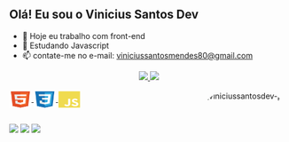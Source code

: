 ## Olá! Eu sou o Vinicius Santos Dev
- 👋 Hoje eu trabalho com front-end
- 🌱 Estudando Javascript
- 📫 contate-me no e-mail: viniciussantosmendes80@gmail.com

<div align="center">
  <a href="https://github.com/viniciussantosdeveloper">
  <img height="130em" src="https://github-readme-stats.vercel.app/api?username=viniciussantosdeveloper&show_icons=true&theme=dracula&include_all_commits=true&count_private=true"/>
  <img height="130em" src="https://github-readme-stats.vercel.app/api/top-langs/?username=viniciussantosdeveloper&layout=compact&langs_count=7&theme=dracula"/>
</div>
  
  <div style="display: inline_block"><br>
  <img align="center" alt="viniciussantosdev-HTML" height="30" width="40" src="https://raw.githubusercontent.com/devicons/devicon/master/icons/html5/html5-original.svg">
  <img align="center" alt="viniciussantosdev-CSS" height="30" width="40" src="https://raw.githubusercontent.com/devicons/devicon/master/icons/css3/css3-original.svg">
      <img align="center" alt="viniciussantosdev-Js" height="30" width="40" src="https://raw.githubusercontent.com/devicons/devicon/master/icons/javascript/javascript-plain.svg">
  <img align="right" alt="viniciussantosdev-pic" height="150" style="border-radius:50px;" src="https://cdn.discordapp.com/attachments/991130275272724543/991380045677482046/AvatarMaker.png">
</div>
  
  ##

  <div>
     <a href="https://www.instagram.com/santos.vinicius20/" target="_blank"><img src="https://img.shields.io/badge/-Instagram-%23E4405F?style=for-the-badge&logo=instagram&logoColor=white" target="_blank"></a>
    <a href = "mailto:viniciussantosmendes80@gmail.com"><img src="https://img.shields.io/badge/-Gmail-%23333?style=for-the-badge&logo=gmail&logoColor=white" target="_blank"></a>
    <a href="https://www.linkedin.com/in/vinicius-santos-4b6a49148/" target="_blank"><img src="https://img.shields.io/badge/-LinkedIn-%230077B5?style=for-the-badge&logo=linkedin&logoColor=white" target="_blank"></a>
  </div>
<!---
viniciussantosdeveloper/viniciussantosdeveloper is a ✨ special ✨ repository because its `README.md` (this file) appears on your GitHub profile.
You can click the Preview link to take a look at your changes.
--->
